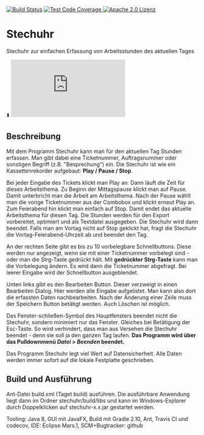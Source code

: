 [![Build Status](https://travis-ci.org/SoltauFintel/stechuhr.png?branch=master)](https://travis-ci.org/SoltauFintel/stechuhr)
[ ![Test Code Coverage](http://img.shields.io/codecov/c/github/SoltauFintel/stechuhr.svg) ](https://codecov.io/github/SoltauFintel/stechuhr) [![Apache 2.0 Lizenz](https://img.shields.io/badge/license-Apache2-4cc61e.svg)](http://www.apache.org/licenses/LICENSE-2.0)

# Stechuhr

Stechuhr zur einfachen Erfassung von Arbeitsstunden des aktuellen Tages

:arrow_down: ![Download stechuhr-0.2.jar](https://github.com/SoltauFintel/stechuhr/releases/download/0.2/stechuhr-0.2.jar)

## Beschreibung

Mit dem Programm Stechuhr kann man für den aktuellen Tag Stunden erfassen.
Man gibt dabei eine Ticketnummer, Auftragsnummer oder sonstigen Begriff (z.B. "Besprechung") ein. Die Stechuhr
ist wie ein Kassettenrekorder aufgebaut: **Play / Pause / Stop**.

Bei jeder Eingabe des Tickets klickt man Play an. Dann läuft die Zeit für dieses Arbeitsthema.
Zu Beginn der Mittagspause klickt man auf Pause. Damit unterbricht man die Arbeit am Arbeitsthema.
Nach der Pause wählt man die vorige Ticketnummer aus der Combobox und klickt erneut Play an.
Zum Feierabend hin klickt man einfach auf Stop. Damit endet das aktuelle Arbeitsthema für diesen Tag.
Die Stunden werden für den Export vorbereitet, optimiert und als Textdatei ausgegeben. Die Stechuhr
wird dann beendet. Falls man am Vortag nicht auf Stop geklickt hat, fragt die Stechuhr die
Vortag-Feierabend-Uhrzeit ab und beendet den Tag.

An der rechten Seite gibt es bis zu 10 vorbelegbare Schnellbuttons. Diese werden nur angezeigt,
wenn sie mit einer Ticketnummer vorbelegt sind - oder man die Strg-Taste gedrückt hält. Mit
**gedrückter Strg-Taste** kann man die Vorbelegung ändern. Es wird dann die Ticketnummer abgefragt.
Bei leerer Eingabe wird der Schnellbutton ausgeblendet.

Unten links gibt es den Bearbeiten Button. Dieser verzweigt in einen Bearbeiten Dialog. Hier
werden alle Eingabe aufgelistet. Man kann also dort die erfassten Daten nachbearbeiten.
Nach der Änderung einer Zeile muss der Speichern Button betätigt werden. Auch Löschen ist möglich.

Das Fenster-schließen-Symbol des Hauptfensters beendet nicht die Stechuhr, sondern minimiert
nur das Fenster. Gleiches bei Betätigung der Esc-Taste. So wird verhindert, dass man aus Versehen
die Stechuhr beendet - denn sie soll ja den ganzen Tag laufen. **Das Programm wird über das Pulldownmenü
_Datei > Beenden_ beendet.**

Das Programm Stechuhr legt viel Wert auf Datensicherheit. Alle Daten werden immer sofort auf die
lokale Festplatte geschrieben.

## Build und Ausführung

Ant-Datei build.xml (Taget build) ausführen. Die ausführbare Anwendung liegt dann im Ordner stechuhr/build/libs
und kann im Windows-Explorer durch Doppelklicken auf stechuhr-x.x.jar gestartet werden.

Tooling: Java 8, GUI mit JavaFX, Build mit Gradle 2.10, Ant, Travis CI und codecov, IDE: Eclipse Mars.1, SCM+Bugtracker: github
